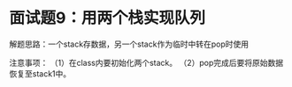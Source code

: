 # 面试题9：用两个栈实现队列

解题思路：一个stack存数据，另一个stack作为临时中转在pop时使用

注意事项： （1）在class内要初始化两个stack。 （2）pop完成后要将原始数据恢复至stack1中。